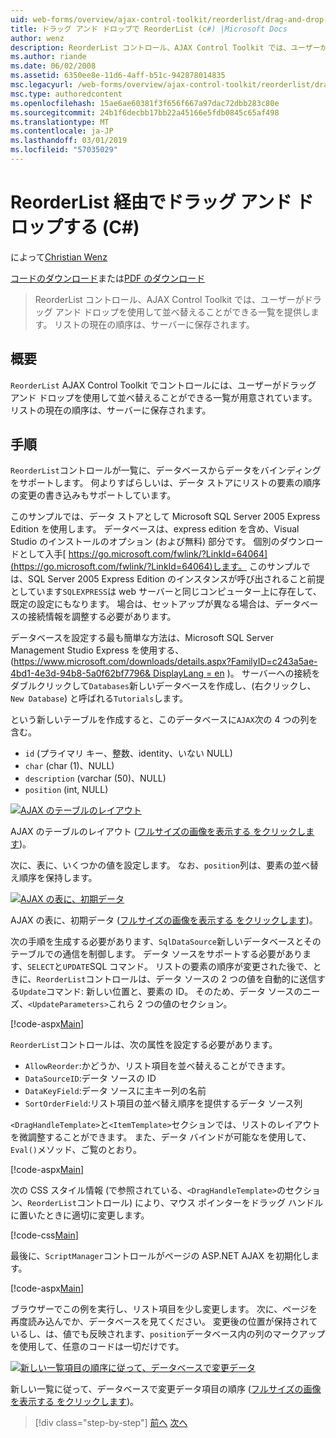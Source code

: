```yaml
---
uid: web-forms/overview/ajax-control-toolkit/reorderlist/drag-and-drop-via-reorderlist-cs
title: ドラッグ アンド ドロップで ReorderList (c#) |Microsoft Docs
author: wenz
description: ReorderList コントロール、AJAX Control Toolkit では、ユーザーがドラッグ アンド ドロップを使用して並べ替えることができる一覧を提供します。 現在の注文リストのものとしています.
ms.author: riande
ms.date: 06/02/2008
ms.assetid: 6350ee8e-11d6-4aff-b51c-942878014835
msc.legacyurl: /web-forms/overview/ajax-control-toolkit/reorderlist/drag-and-drop-via-reorderlist-cs
msc.type: authoredcontent
ms.openlocfilehash: 15ae6ae60381f3f656f667a97dac72dbb283c80e
ms.sourcegitcommit: 24b1f6decbb17bb22a45166e5fdb0845c65af498
ms.translationtype: MT
ms.contentlocale: ja-JP
ms.lasthandoff: 03/01/2019
ms.locfileid: "57035029"
---
```

<a name="drag-and-drop-via-reorderlist-c"></a>ReorderList 経由でドラッグ アンド ドロップする (C#)
====================
によって[Christian Wenz](https://github.com/wenz)

[コードのダウンロード](http://download.microsoft.com/download/9/3/f/93f8daea-bebd-4821-833b-95205389c7d0/ReorderList5.cs.zip)または[PDF のダウンロード](http://download.microsoft.com/download/2/d/c/2dc10e34-6983-41d4-9c08-f78f5387d32b/reorderlist5CS.pdf)

> ReorderList コントロール、AJAX Control Toolkit では、ユーザーがドラッグ アンド ドロップを使用して並べ替えることができる一覧を提供します。 リストの現在の順序は、サーバーに保存されます。


## <a name="overview"></a>概要

`ReorderList` AJAX Control Toolkit でコントロールには、ユーザーがドラッグ アンド ドロップを使用して並べ替えることができる一覧が用意されています。 リストの現在の順序は、サーバーに保存されます。

## <a name="steps"></a>手順

`ReorderList`コントロールが一覧に、データベースからデータをバインディングをサポートします。 何よりすばらしいは、データ ストアにリストの要素の順序の変更の書き込みもサポートしています。

このサンプルでは、データ ストアとして Microsoft SQL Server 2005 Express Edition を使用します。 データベースは、express edition を含め、Visual Studio のインストールのオプション (および無料) 部分です。 個別のダウンロードとして入手[ https://go.microsoft.com/fwlink/?LinkId=64064](https://go.microsoft.com/fwlink/?LinkId=64064)します。 このサンプルでは、SQL Server 2005 Express Edition のインスタンスが呼び出されること前提としています`SQLEXPRESS`は web サーバーと同じコンピューター上に存在して、既定の設定にもなります。 場合は、セットアップが異なる場合は、データベースの接続情報を調整する必要があります。

データベースを設定する最も簡単な方法は、Microsoft SQL Server Management Studio Express を使用する、([https://www.microsoft.com/downloads/details.aspx?FamilyID=c243a5ae-4bd1-4e3d-94b8-5a0f62bf7796&amp; DisplayLang = en](https://www.microsoft.com/downloads/details.aspx?FamilyID=c243a5ae-4bd1-4e3d-94b8-5a0f62bf7796&amp;DisplayLang=en) )。 サーバーへの接続をダブルクリックして`Databases`新しいデータベースを作成し、(右クリックし、 `New Database`) と呼ばれる`Tutorials`します。

という新しいテーブルを作成すると、このデータベースに`AJAX`次の 4 つの列を含む。

- `id` (プライマリ キー、整数、identity、いない NULL)
- `char` (char (1)、NULL)
- `description` (varchar (50)、NULL)
- `position` (int, NULL)


[![AJAX のテーブルのレイアウト](drag-and-drop-via-reorderlist-cs/_static/image2.png)](drag-and-drop-via-reorderlist-cs/_static/image1.png)

AJAX のテーブルのレイアウト ([フルサイズの画像を表示する をクリックします](drag-and-drop-via-reorderlist-cs/_static/image3.png))。


次に、表に、いくつかの値を設定します。 なお、`position`列は、要素の並べ替え順序を保持します。


[![AJAX の表に、初期データ](drag-and-drop-via-reorderlist-cs/_static/image5.png)](drag-and-drop-via-reorderlist-cs/_static/image4.png)

AJAX の表に、初期データ ([フルサイズの画像を表示する をクリックします](drag-and-drop-via-reorderlist-cs/_static/image6.png))。


次の手順を生成する必要があります、`SqlDataSource`新しいデータベースとそのテーブルでの通信を制御します。 データ ソースをサポートする必要があります、`SELECT`と`UPDATE`SQL コマンド。 リストの要素の順序が変更された後で、ときに、`ReorderList`コントロールは、データ ソースの 2 つの値を自動的に送信する`Update`コマンド: 新しい位置と、要素の ID。 そのため、データ ソースのニーズ、`<UpdateParameters>`これら 2 つの値のセクション。

[!code-aspx[Main](drag-and-drop-via-reorderlist-cs/samples/sample1.aspx)]

`ReorderList`コントロールは、次の属性を設定する必要があります。

- `AllowReorder`:かどうか、リスト項目を並べ替えることができます。
- `DataSourceID`:データ ソースの ID
- `DataKeyField`:データ ソースに主キー列の名前
- `SortOrderField`:リスト項目の並べ替え順序を提供するデータ ソース列

`<DragHandleTemplate>`と`<ItemTemplate>`セクションでは、リストのレイアウトを微調整することができます。 また、データ バインドが可能なを使用して、`Eval()`メソッド、ご覧のとおり。

[!code-aspx[Main](drag-and-drop-via-reorderlist-cs/samples/sample2.aspx)]

次の CSS スタイル情報 (で参照されている、`<DragHandleTemplate>`のセクション、`ReorderList`コントロール) により、マウス ポインターをドラッグ ハンドルに置いたときに適切に変更します。

[!code-css[Main](drag-and-drop-via-reorderlist-cs/samples/sample3.css)]

最後に、`ScriptManager`コントロールがページの ASP.NET AJAX を初期化します。

[!code-aspx[Main](drag-and-drop-via-reorderlist-cs/samples/sample4.aspx)]

ブラウザーでこの例を実行し、リスト項目を少し変更します。 次に、ページを再度読み込んでか、データベースを見てください。 変更後の位置が保持されているし、は、値でも反映されます、`position`データベース内の列のマークアップを使用して、任意のコードは一切だけです。


[![新しい一覧項目の順序に従って、データベースで変更データ](drag-and-drop-via-reorderlist-cs/_static/image8.png)](drag-and-drop-via-reorderlist-cs/_static/image7.png)

新しい一覧に従って、データベースで変更データ項目の順序 ([フルサイズの画像を表示する をクリックします](drag-and-drop-via-reorderlist-cs/_static/image9.png))。

> [!div class="step-by-step"]
> [前へ](using-postbacks-with-reorderlist-cs.md)
> [次へ](using-postbacks-with-reorderlist-vb.md)
